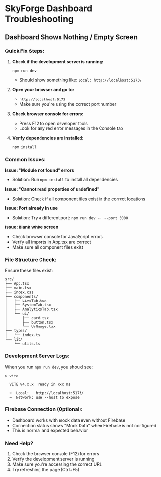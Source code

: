 # SkyForge Dashboard Troubleshooting

## Dashboard Shows Nothing / Empty Screen

### Quick Fix Steps:

1. **Check if the development server is running:**
   ```bash
   npm run dev
   ```
   - Should show something like: `Local: http://localhost:5173/`

2. **Open your browser and go to:**
   - `http://localhost:5173`
   - Make sure you're using the correct port number

3. **Check browser console for errors:**
   - Press F12 to open developer tools
   - Look for any red error messages in the Console tab

4. **Verify dependencies are installed:**
   ```bash
   npm install
   ```

### Common Issues:

**Issue: "Module not found" errors**
- Solution: Run `npm install` to install all dependencies

**Issue: "Cannot read properties of undefined"**
- Solution: Check if all component files exist in the correct locations

**Issue: Port already in use**
- Solution: Try a different port: `npm run dev -- --port 3000`

**Issue: Blank white screen**
- Check browser console for JavaScript errors
- Verify all imports in App.tsx are correct
- Make sure all component files exist

### File Structure Check:
Ensure these files exist:
```
src/
├── App.tsx
├── main.tsx
├── index.css
├── components/
│   ├── LiveTab.tsx
│   ├── SystemTab.tsx
│   ├── AnalyticsTab.tsx
│   └── ui/
│       ├── card.tsx
│       ├── button.tsx
│       └── UvGauge.tsx
├── types/
│   └── index.ts
└── lib/
    └── utils.ts
```

### Development Server Logs:
When you run `npm run dev`, you should see:
```
> vite

  VITE v4.x.x  ready in xxx ms

  ➜  Local:   http://localhost:5173/
  ➜  Network: use --host to expose
```

### Firebase Connection (Optional):
- Dashboard works with mock data even without Firebase
- Connection status shows "Mock Data" when Firebase is not configured
- This is normal and expected behavior

### Need Help?
1. Check the browser console (F12) for errors
2. Verify the development server is running
3. Make sure you're accessing the correct URL
4. Try refreshing the page (Ctrl+F5)
